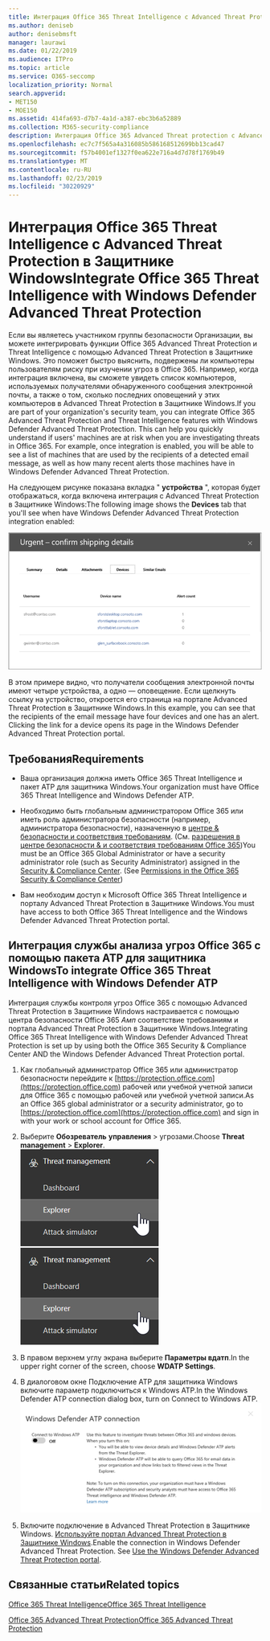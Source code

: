 ```yaml
---
title: Интеграция Office 365 Threat Intelligence с Advanced Threat Protection в Защитнике Windows
ms.author: deniseb
author: denisebmsft
manager: laurawi
ms.date: 01/22/2019
ms.audience: ITPro
ms.topic: article
ms.service: O365-seccomp
localization_priority: Normal
search.appverid:
- MET150
- MOE150
ms.assetid: 414fa693-d7b7-4a1d-a387-ebc3b6a52889
ms.collection: M365-security-compliance
description: Интеграция Office 365 Advanced Threat protection с Advanced Threat Protection в Защитнике Windows для просмотра подробных сведений об управлении угрозами.
ms.openlocfilehash: ec7c7f565a4a316085b586168512699bb13cad47
ms.sourcegitcommit: f57b4001ef1327f0ea622e716a4d7d78f1769b49
ms.translationtype: MT
ms.contentlocale: ru-RU
ms.lasthandoff: 02/23/2019
ms.locfileid: "30220929"
---
```

# <a name="integrate-office-365-threat-intelligence-with-windows-defender-advanced-threat-protection"></a><span data-ttu-id="ad925-103">Интеграция Office 365 Threat Intelligence с Advanced Threat Protection в Защитнике Windows</span><span class="sxs-lookup"><span data-stu-id="ad925-103">Integrate Office 365 Threat Intelligence with Windows Defender Advanced Threat Protection</span></span>

<span data-ttu-id="ad925-p101">Если вы являетесь участником группы безопасности Организации, вы можете интегрировать функции Office 365 Advanced Threat Protection и Threat Intelligence с помощью Advanced Threat Protection в Защитнике Windows. Это поможет быстро выяснить, подвержены ли компьютеры пользователям риску при изучении угроз в Office 365. Например, когда интеграция включена, вы сможете увидеть список компьютеров, используемых получателями обнаруженного сообщения электронной почты, а также о том, сколько последних оповещений у этих компьютеров в Advanced Threat Protection в Защитнике Windows.</span><span class="sxs-lookup"><span data-stu-id="ad925-p101">If you are part of your organization's security team, you can integrate Office 365 Advanced Threat Protection and Threat Intelligence features with Windows Defender Advanced Threat Protection. This can help you quickly understand if users' machines are at risk when you are investigating threats in Office 365. For example, once integration is enabled, you will be able to see a list of machines that are used by the recipients of a detected email message, as well as how many recent alerts those machines have in Windows Defender Advanced Threat Protection.</span></span>
  
<span data-ttu-id="ad925-107">На следующем рисунке показана вкладка " **устройства** ", которая будет отображаться, когда включена интеграция с Advanced Threat Protection в Защитнике Windows:</span><span class="sxs-lookup"><span data-stu-id="ad925-107">The following image shows the **Devices** tab that you'll see when have Windows Defender Advanced Threat Protection integration enabled:</span></span> 
  
![Когда пакет ATP для защитника Windows включен, вы можете просмотреть список компьютеров с оповещениями.](media/fec928ea-8f0c-44d7-80b9-a2e0a8cd4e89.PNG)
  
<span data-ttu-id="ad925-p102">В этом примере видно, что получатели сообщения электронной почты имеют четыре устройства, а одно — оповещение. Если щелкнуть ссылку на устройство, откроется его страница на портале Advanced Threat Protection в Защитнике Windows.</span><span class="sxs-lookup"><span data-stu-id="ad925-p102">In this example, you can see that the recipients of the email message have four devices and one has an alert. Clicking the link for a device opens its page in the Windows Defender Advanced Threat Protection portal.</span></span>
  
## <a name="requirements"></a><span data-ttu-id="ad925-111">Требования</span><span class="sxs-lookup"><span data-stu-id="ad925-111">Requirements</span></span>

- <span data-ttu-id="ad925-112">Ваша организация должна иметь Office 365 Threat Intelligence и пакет ATP для защитника Windows.</span><span class="sxs-lookup"><span data-stu-id="ad925-112">Your organization must have Office 365 Threat Intelligence and Windows Defender ATP.</span></span>
    
- <span data-ttu-id="ad925-p103">Необходимо быть глобальным администратором Office 365 или иметь роль администратора безопасности (например, администратора безопасности), назначенную в [центре &amp; безопасности и соответствия требованиям](https://protection.office.com). (См. [разрешения в центре безопасности &amp; и соответствия требованиям Office 365](permissions-in-the-security-and-compliance-center.md))</span><span class="sxs-lookup"><span data-stu-id="ad925-p103">You must be an Office 365 Global Administrator or have a security administrator role (such as Security Administrator) assigned in the [Security &amp; Compliance Center](https://protection.office.com). (See [Permissions in the Office 365 Security &amp; Compliance Center](permissions-in-the-security-and-compliance-center.md))</span></span>
    
- <span data-ttu-id="ad925-115">Вам необходим доступ к Microsoft Office 365 Threat Intelligence и порталу Advanced Threat Protection в Защитнике Windows.</span><span class="sxs-lookup"><span data-stu-id="ad925-115">You must have access to both Office 365 Threat Intelligence and the Windows Defender Advanced Threat Protection portal.</span></span>
    
## <a name="to-integrate-office-365-threat-intelligence-with-windows-defender-atp"></a><span data-ttu-id="ad925-116">Интеграция службы анализа угроз Office 365 с помощью пакета ATP для защитника Windows</span><span class="sxs-lookup"><span data-stu-id="ad925-116">To integrate Office 365 Threat Intelligence with Windows Defender ATP</span></span>

<span data-ttu-id="ad925-117">Интеграция службы контроля угроз Office 365 с помощью Advanced Threat Protection в Защитнике Windows настраивается с помощью центра безопасности Office 365 _Амп_ соответствие требованиям и портала Advanced Threat Protection в Защитнике Windows.</span><span class="sxs-lookup"><span data-stu-id="ad925-117">Integrating Office 365 Threat Intelligence with Windows Defender Advanced Threat Protection is set up by using both the Office 365 Security & Compliance Center AND the Windows Defender Advanced Threat Protection portal.</span></span>
  
1. <span data-ttu-id="ad925-118">Как глобальный администратор Office 365 или администратор безопасности перейдите к [https://protection.office.com](https://protection.office.com) рабочей или учебной учетной записи для Office 365 с помощью рабочей или учебной учетной записи.</span><span class="sxs-lookup"><span data-stu-id="ad925-118">As an Office 365 global administrator or a security administrator, go to [https://protection.office.com](https://protection.office.com) and sign in with your work or school account for Office 365.</span></span> 
    
2. <span data-ttu-id="ad925-119">Выберите **Обозреватель** **управления** \> угрозами.</span><span class="sxs-lookup"><span data-stu-id="ad925-119">Choose **Threat management** \> **Explorer**.</span></span><br><span data-ttu-id="ad925-120">![Проводник в меню "Управление угрозами"](media/ThreatMgmt-Explorer-nav.png)</span><span class="sxs-lookup"><span data-stu-id="ad925-120">![Explorer in Threat Management menu](media/ThreatMgmt-Explorer-nav.png)</span></span><br>
    
3. <span data-ttu-id="ad925-121">В правом верхнем углу экрана выберите **Параметры вдатп**.</span><span class="sxs-lookup"><span data-stu-id="ad925-121">In the upper right corner of the screen, choose **WDATP Settings**.</span></span>
    
4. <span data-ttu-id="ad925-122">В диалоговом окне Подключение ATP для защитника Windows включите параметр подключиться к Windows ATP.</span><span class="sxs-lookup"><span data-stu-id="ad925-122">In the Windows Defender ATP connection dialog box, turn on Connect to Windows ATP.</span></span><br>![Подключение ATP для защитника Windows](media/Explorer-WDATPConnection-dialog.png)<br>
    
5. <span data-ttu-id="ad925-p104">Включите подключение в Advanced Threat Protection в Защитнике Windows. [Используйте портал Advanced Threat Protection в Защитнике Windows](https://go.microsoft.com/fwlink/?linkid=859690).</span><span class="sxs-lookup"><span data-stu-id="ad925-p104">Enable the connection in Windows Defender Advanced Threat Protection. See [Use the Windows Defender Advanced Threat Protection portal](https://go.microsoft.com/fwlink/?linkid=859690).</span></span>

  
## <a name="related-topics"></a><span data-ttu-id="ad925-126">Связанные статьи</span><span class="sxs-lookup"><span data-stu-id="ad925-126">Related topics</span></span>

[<span data-ttu-id="ad925-127">Office 365 Threat Intelligence</span><span class="sxs-lookup"><span data-stu-id="ad925-127">Office 365 Threat Intelligence</span></span>](office-365-ti.md)
  
[<span data-ttu-id="ad925-128">Office 365 Advanced Threat Protection</span><span class="sxs-lookup"><span data-stu-id="ad925-128">Office 365 Advanced Threat Protection</span></span>](office-365-atp.md)
  

